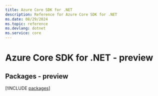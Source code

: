 ```yaml
---
title: Azure Core SDK for .NET
description: Reference for Azure Core SDK for .NET
ms.date: 08/29/2024
ms.topic: reference
ms.devlang: dotnet
ms.service: core
---
```

# Azure Core SDK for .NET - preview
## Packages - preview
[!INCLUDE [packages](core-index.md)]